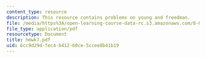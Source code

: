 ```yaml
---
content_type: resource
description: This resource contains problems on young and freedman.
file: /media/https%3A/open-learning-course-data-rc.s3.amazonaws.com/8-01x-physics-i-classical-mechanics-with-an-experimental-focus-fall-2002/6cc9d29dfec4b41260ce5ccee8b41b19_hmwk7.pdf
file_type: application/pdf
resourcetype: Document
title: hmwk7.pdf
uid: 6cc9d29d-fec4-b412-60ce-5ccee8b41b19
---
```

